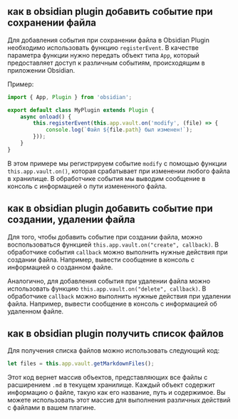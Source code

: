 ## как в obsidian plugin добавить событие при сохранении файла
Для добавления события при сохранении файла в Obsidian Plugin необходимо использовать функцию `registerEvent`. В качестве параметра функции нужно передать объект типа `App`, который предоставляет доступ к различным событиям, происходящим в приложении Obsidian.

Пример:

```typescript
import { App, Plugin } from 'obsidian';

export default class MyPlugin extends Plugin {
    async onload() {
        this.registerEvent(this.app.vault.on('modify', (file) => {
            console.log(`Файл ${file.path} был изменен!`);
        }));
    }
}
```

В этом примере мы регистрируем событие `modify` с помощью функции `this.app.vault.on()`, которая срабатывает при изменении любого файла в хранилище. В обработчике события мы выводим сообщение в консоль с информацией о пути измененного файла.

## как в obsidian plugin добавить событие при создании, удалении файла

Для того, чтобы добавить событие при создании файла, можно воспользоваться функцией `this.app.vault.on("create", callback)`. В обработчике события `callback` можно выполнить нужные действия при создании файла. Например, вывести сообщение в консоль с информацией о созданном файле.

Аналогично, для добавления события при удалении файла можно использовать функцию `this.app.vault.on("delete", callback)`. В обработчике `callback` можно выполнить нужные действия при удалении файла. Например, вывести сообщение в консоль с информацией об удаленном файле.

## как в obsidian plugin получить список файлов

Для получения списка файлов можно использовать следующий код:

```javascript
let files = this.app.vault.getMarkdownFiles();
```

Этот код вернет массив объектов, представляющих все файлы с расширением `.md` в текущем хранилище. Каждый объект содержит информацию о файле, такую как его название, путь и содержимое. Вы можете использовать этот массив для выполнения различных действий с файлами в вашем плагине.
